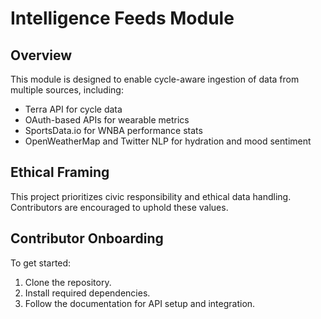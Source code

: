 # Intelligence Feeds Module

## Overview
This module is designed to enable cycle-aware ingestion of data from multiple sources, including:

- Terra API for cycle data
- OAuth-based APIs for wearable metrics
- SportsData.io for WNBA performance stats
- OpenWeatherMap and Twitter NLP for hydration and mood sentiment

## Ethical Framing
This project prioritizes civic responsibility and ethical data handling. Contributors are encouraged to uphold these values.

## Contributor Onboarding
To get started:
1. Clone the repository.
2. Install required dependencies.
3. Follow the documentation for API setup and integration.
